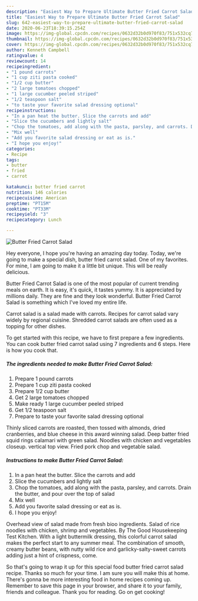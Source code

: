 ```yaml
---
description: "Easiest Way to Prepare Ultimate Butter Fried Carrot Salad"
title: "Easiest Way to Prepare Ultimate Butter Fried Carrot Salad"
slug: 642-easiest-way-to-prepare-ultimate-butter-fried-carrot-salad
date: 2020-06-23T18:39:15.254Z
image: https://img-global.cpcdn.com/recipes/0632d32b0d970f83/751x532cq70/butter-fried-carrot-salad-recipe-main-photo.jpg
thumbnail: https://img-global.cpcdn.com/recipes/0632d32b0d970f83/751x532cq70/butter-fried-carrot-salad-recipe-main-photo.jpg
cover: https://img-global.cpcdn.com/recipes/0632d32b0d970f83/751x532cq70/butter-fried-carrot-salad-recipe-main-photo.jpg
author: Kenneth Campbell
ratingvalue: 4
reviewcount: 14
recipeingredient:
- "1 pound carrots"
- "1 cup ziti pasta cooked"
- "1/2 cup butter"
- "2 large tomatoes chopped"
- "1 large cucumber peeled striped"
- "1/2 teaspoon salt"
- "to taste your favorite salad dressing optional"
recipeinstructions:
- "In a pan heat the butter. Slice the carrots and add"
- "Slice the cucumbers and lightly salt"
- "Chop the tomatoes, add along with the pasta, parsley, and carrots. Drain the butter, and pour over the top of salad"
- "Mix well"
- "Add you favorite salad dressing or eat as is."
- "I hope you enjoy!"
categories:
- Recipe
tags:
- butter
- fried
- carrot

katakunci: butter fried carrot 
nutrition: 146 calories
recipecuisine: American
preptime: "PT15M"
cooktime: "PT33M"
recipeyield: "3"
recipecategory: Lunch

---
```



![Butter Fried Carrot Salad](https://img-global.cpcdn.com/recipes/0632d32b0d970f83/751x532cq70/butter-fried-carrot-salad-recipe-main-photo.jpg)

Hey everyone, I hope you're having an amazing day today. Today, we're going to make a special dish, butter fried carrot salad. One of my favorites. For mine, I am going to make it a little bit unique. This will be really delicious.

Butter Fried Carrot Salad is one of the most popular of current trending meals on earth. It is easy, it's quick, it tastes yummy. It is appreciated by millions daily. They are fine and they look wonderful. Butter Fried Carrot Salad is something which I've loved my entire life.

Carrot salad is a salad made with carrots. Recipes for carrot salad vary widely by regional cuisine. Shredded carrot salads are often used as a topping for other dishes.


To get started with this recipe, we have to first prepare a few ingredients. You can cook butter fried carrot salad using 7 ingredients and 6 steps. Here is how you cook that.

<!--inarticleads1-->

##### The ingredients needed to make Butter Fried Carrot Salad:

1. Prepare 1 pound carrots
1. Prepare 1 cup ziti pasta cooked
1. Prepare 1/2 cup butter
1. Get 2 large tomatoes chopped
1. Make ready 1 large cucumber peeled striped
1. Get 1/2 teaspoon salt
1. Prepare to taste your favorite salad dressing optional


Thinly sliced carrots are roasted, then tossed with almonds, dried cranberries, and blue cheese in this award winning salad. Deep batter fried squid rings calamari with green salad. Noodles with chicken and vegetables closeup. vertical top view. Fried pork chop and vegetable salad. 

<!--inarticleads2-->

##### Instructions to make Butter Fried Carrot Salad:

1. In a pan heat the butter. Slice the carrots and add
1. Slice the cucumbers and lightly salt
1. Chop the tomatoes, add along with the pasta, parsley, and carrots. Drain the butter, and pour over the top of salad
1. Mix well
1. Add you favorite salad dressing or eat as is.
1. I hope you enjoy!


Overhead view of salad made from fresh bioo ingredients. Salad of rice noodles with chicken, shrimp and vegetables. By The Good Housekeeping Test Kitchen. With a light buttermilk dressing, this colorful carrot salad makes the perfect start to any summer meal. The combination of smooth, creamy butter beans, with nutty wild rice and garlicky-salty-sweet carrots adding just a hint of crispness, come. 

So that's going to wrap it up for this special food butter fried carrot salad recipe. Thanks so much for your time. I am sure you will make this at home. There's gonna be more interesting food in home recipes coming up. Remember to save this page in your browser, and share it to your family, friends and colleague. Thank you for reading. Go on get cooking!
